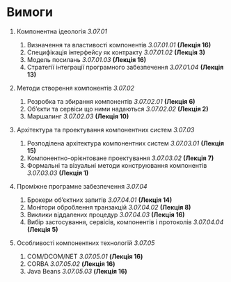 # Вимоги

1. Компонентна ідеологія *3.07.01*
    1. Визначення та властивості компонентів *3.07.01.01* **(Лекція 16)**
    2. Специфікація інтерфейсу як контракту *3.07.01.02* **(Лекція 3)**
    3. Модель посилань *3.07.01.03* **(Лекція 16)**
    4. Стратегії інтеграції програмного забезпечення *3.07.01.04* **(Лекція 13)**

2. Методи створення компонентів *3.07.02*
    1. Розробка та збирання компонентів *3.07.02.01* **(Лекція 6)**
    2. Об’єкти та сервіси що ними надаються *3.07.02.02* **(Лекція 2)**
    3. Маршалинг *3.07.02.03* **(Лекція 10)**

3. Архітектура та проектування компонентних систем *3.07.03*
    1. Розподілена архітектура компонентних систем *3.07.03.01* **(Лекція 15)**
    2. Компонентно-орієнтоване проектування *3.07.03.02* **(Лекція 7)**
    3. Формальні та візуальні методи конструювання компонентів *3.07.03.03* **(Лекція 1)**

4. Проміжне програмне забезпечення *3.07.04*
    1. Брокери об’єктних запитів *3.07.04.01* **(Лекція 14)**
    2. Монітори оброблення транзакцій *3.07.04.02* **(Лекція 8)**
    3. Виклики віддалених процедур *3.07.04.03* **(Лекція 16)**
    4. Вибір застосування, сервісів, компонентів і протоколів *3.07.04.04* **(Лекція 5)**

5. Особливості компонентних технологій *3.07.05*
    1. COM/DCOM/NET *3.07.05.01* **(Лекція 16)**
    2. CORBA *3.07.05.02* **(Лекція 16)**
    3. Java Beans *3.07.05.03* **(Лекція 16)**
